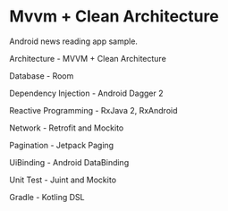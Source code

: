 # Mvvm + Clean Architecture
Android news reading app sample.

Architecture - MVVM + Clean Architecture

Database - Room

Dependency Injection - Android Dagger 2

Reactive Programming - RxJava 2, RxAndroid

Network - Retrofit and Mockito

Pagination - Jetpack Paging

UiBinding - Android DataBinding

Unit Test - Juint and Mockito

Gradle - Kotling DSL
